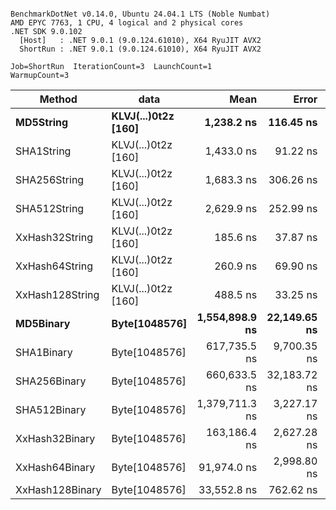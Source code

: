 ```

BenchmarkDotNet v0.14.0, Ubuntu 24.04.1 LTS (Noble Numbat)
AMD EPYC 7763, 1 CPU, 4 logical and 2 physical cores
.NET SDK 9.0.102
  [Host]   : .NET 9.0.1 (9.0.124.61010), X64 RyuJIT AVX2
  ShortRun : .NET 9.0.1 (9.0.124.61010), X64 RyuJIT AVX2

Job=ShortRun  IterationCount=3  LaunchCount=1  
WarmupCount=3  

```
| Method          | data                | Mean           | Error        | StdDev      | Min            | Max            | Gen0   | Allocated |
|---------------- |-------------------- |---------------:|-------------:|------------:|---------------:|---------------:|-------:|----------:|
| **MD5String**       | **KLVJ(...)0t2z [160]** |     **1,238.2 ns** |    **116.45 ns** |     **6.38 ns** |     **1,230.9 ns** |     **1,242.6 ns** | **0.0668** |    **1128 B** |
| SHA1String      | KLVJ(...)0t2z [160] |     1,433.0 ns |     91.22 ns |     5.00 ns |     1,427.6 ns |     1,437.5 ns | 0.0839 |    1416 B |
| SHA256String    | KLVJ(...)0t2z [160] |     1,683.3 ns |    306.26 ns |    16.79 ns |     1,670.6 ns |     1,702.3 ns | 0.1106 |    1856 B |
| SHA512String    | KLVJ(...)0t2z [160] |     2,629.9 ns |    252.99 ns |    13.87 ns |     2,620.5 ns |     2,645.8 ns | 0.1907 |    3240 B |
| XxHash32String  | KLVJ(...)0t2z [160] |       185.6 ns |     37.87 ns |     2.08 ns |       183.3 ns |       187.4 ns | 0.0348 |     584 B |
| XxHash64String  | KLVJ(...)0t2z [160] |       260.9 ns |     69.90 ns |     3.83 ns |       256.7 ns |       264.3 ns | 0.0434 |     728 B |
| XxHash128String | KLVJ(...)0t2z [160] |       488.5 ns |     33.25 ns |     1.82 ns |       486.8 ns |       490.4 ns | 0.0668 |    1128 B |
| **MD5Binary**       | **Byte[1048576]**       | **1,554,898.9 ns** | **22,149.65 ns** | **1,214.10 ns** | **1,553,650.0 ns** | **1,556,074.9 ns** |      **-** |      **41 B** |
| SHA1Binary      | Byte[1048576]       |   617,735.5 ns |  9,700.35 ns |   531.71 ns |   617,307.9 ns |   618,330.9 ns |      - |      49 B |
| SHA256Binary    | Byte[1048576]       |   660,633.5 ns | 32,183.72 ns | 1,764.10 ns |   658,635.5 ns |   661,976.0 ns |      - |      57 B |
| SHA512Binary    | Byte[1048576]       | 1,379,711.3 ns |  3,227.17 ns |   176.89 ns | 1,379,591.3 ns | 1,379,914.4 ns |      - |      89 B |
| XxHash32Binary  | Byte[1048576]       |   163,186.4 ns |  2,627.28 ns |   144.01 ns |   163,070.0 ns |   163,347.5 ns |      - |      32 B |
| XxHash64Binary  | Byte[1048576]       |    91,974.0 ns |  2,998.80 ns |   164.37 ns |    91,870.7 ns |    92,163.5 ns |      - |      32 B |
| XxHash128Binary | Byte[1048576]       |    33,552.8 ns |    762.62 ns |    41.80 ns |    33,519.0 ns |    33,599.6 ns |      - |      40 B |
